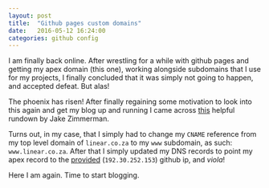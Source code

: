 ```yaml
---
layout: post
title:  "Github pages custom domains"
date:   2016-05-12 16:24:00
categories: github config 
---
```


I am finally back online. After wrestling for a while with github pages and getting my apex domain (this one), working alongside subdomains that I use for my projects, I finally concluded that it was simply not going to happen, and accepted defeat. But alas!

The phoenix has risen! After finally regaining some motivation to look into this again and get my blog up and running I came across [this][this] helpful rundown by Jake Zimmerman. 

Turns out, in my case, that I simply had to change my `CNAME` reference from my top level domain of `linear.co.za` to my `www` subdomain, as such: `www.linear.co.za`. 
After that I simply updated my DNS records to point my apex record to the [provided][ip] (`192.30.252.153`) github ip, and *viola*!

Here I am again. Time to start blogging.

[this]: http://blog.jez.io/2014/05/06/github-pages-custom-domains/
[ip]: https://help.github.com/articles/troubleshooting-custom-domains/#dns-record-doesnt-point-to-githubs-server
